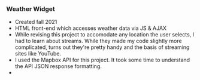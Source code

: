 <h3>Weather Widget</h3>
<ul>
<li>Created fall 2021</li>
<li>HTML front-end which accesses weather data via JS & AJAX</li>
<li>While revising this project to accomodate any location the user selects, I had to learn about streams. While they made my code slightly more complicated, turns out they're pretty handy and the basis of streaming sites like YouTube.</li>
<li>I used the Mapbox API for this project. It took some time to understand the API JSON response formatting.</li>
<li></li>
</ul>
